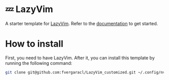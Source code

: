 # 💤 LazyVim

A starter template for [LazyVim](https://github.com/LazyVim/LazyVim).
Refer to the [documentation](https://lazyvim.github.io/installation) to get started.

# How to install

First, you need to have LazyVim. After it, you can install this template by running the following command:

```bash
git clone git@github.com:fvergaracl/LazyVim_customized.git ~/.config/nvim
```

